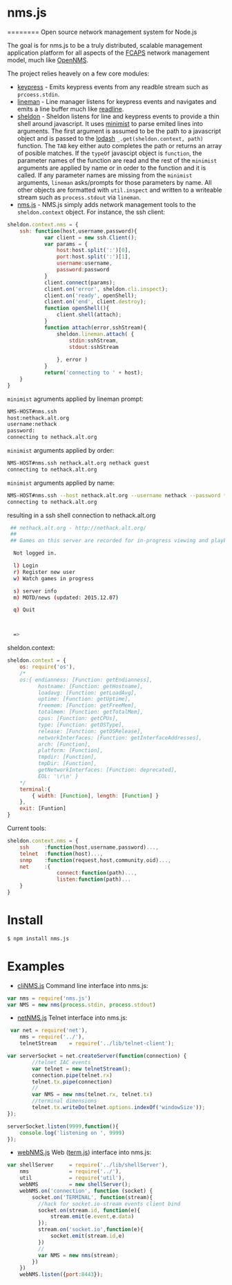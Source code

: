 # nms.js 
========
Open source network management system for Node.js

The goal is for nms.js to be a truly distributed, scalable management application platform for all aspects of the [FCAPS](https://en.wikipedia.org/wiki/FCAPS) network management model, much like [OpenNMS](http://www.opennms.org).

The project relies heavely on a few core modules:



+ [keypress](https://github.com/TooTallNate/keypress) - Emits keypress events from any readble stream such as `prcoess.stdin`.
+ [lineman](https://github.com/PrimeEuler/nms.js/blob/master/lib/sheldon/lib/lineman.js) - Line manager listens for keypress events and navigates and emits a line buffer much like [readline](https://github.com/nodejs/node/blob/master/lib/readline.js).
+ [sheldon](https://github.com/PrimeEuler/nms.js/tree/master/lib/sheldon) - Sheldon listens for line and keypress events to provide a thin shell around javascript. It uses [minimist](https://github.com/substack/minimist) to parse emited lines into arguments. The first argument is assumed to be the path to a javascript object and is passed to the [lodash](https://github.com/lodash/lodash) `_.get(sheldon.context, path)` function. The `TAB` key either auto completes the path or returns an array of posible matches. If the `typeOf` javascipt object is `function`,  the parameter names of the function are read and the rest of the `minimist` arguments are applied by name or in order to the function and it is called. If any parameter names are missing from the `minimist` arguments, `lineman` asks/prompts for those parameters by name.  All other objects are formatted with `util.inspect` and written to a writeable stream such as `process.stdout` via `lineman`. 
+ [nms.js](https://github.com/PrimeEuler/nms.js) - NMS.js simply adds network management tools to the `sheldon.context` object. For instance, the ssh client:
```javascript
sheldon.context.nms = {
    ssh: function(host,username,password){
            var client = new ssh.Client();
            var params = {
                host:host.split(':')[0],
                port:host.split(':')[1],
                username:username,
                password:password
            }
            client.connect(params);
            client.on('error', sheldon.cli.inspect);
            client.on('ready', openShell);
            client.on('end', client.destroy);
            function openShell(){
                client.shell(attach);
            }
            function attach(error,sshStream){
                sheldon.lineman.attach( { 
                    stdin:sshStream, 
                    stdout:sshStream 
                    
                }, error )
            }
            return('connecting to ' + host);
    }
}
```
`minimist` agruments applied by lineman prompt:
```bash
NMS-HOST#nms.ssh
host:nethack.alt.org
username:nethack
password:
connecting to nethack.alt.org
```
`minimist` arguments applied by order:
```bash
NMS-HOST#nms.ssh nethack.alt.org nethack guest
connecting to nethack.alt.org
```
`minimist` arguments applied by name:
```bash
NMS-HOST#nms.ssh --host nethack.alt.org --username nethack --password *****
connecting to nethack.alt.org
```
resulting in a ssh shell connection to nethack.alt.org
```bash
 ## nethack.alt.org - http://nethack.alt.org/
 ##
 ## Games on this server are recorded for in-progress viewing and playback!

  Not logged in.

  l) Login
  r) Register new user
  w) Watch games in progress

  s) server info
  m) MOTD/news (updated: 2015.12.07)

  q) Quit



  =>
```
sheldon.context:
```javascript
sheldon.context = {
    os: require('os'),
    /*
    os:{ endianness: [Function: getEndianness],                                        
          hostname: [Function: getHostname],                                            
          loadavg: [Function: getLoadAvg],                                              
          uptime: [Function: getUptime],                                                
          freemem: [Function: getFreeMem],                                              
          totalmem: [Function: getTotalMem],                                            
          cpus: [Function: getCPUs],                                                    
          type: [Function: getOSType],                                                  
          release: [Function: getOSRelease],                                            
          networkInterfaces: [Function: getInterfaceAddresses],                         
          arch: [Function],                                                             
          platform: [Function],                                                         
          tmpdir: [Function],                                                           
          tmpDir: [Function],                                                           
          getNetworkInterfaces: [Function: deprecated],                                 
          EOL: '\r\n' }
    */
    terminal:{
        { width: [Function], length: [Function] } 
    },
    exit: [Funtion]
}
```
Current tools:
```javascript
sheldon.context.nms = {
    ssh     :function(host,username,password)...,
    telnet  :function(host)...,
    snmp    :function(request,host,community,oid)...,
    net     :{
                connect:function(path)...,
                listen:function(path)...
    }
}
```


Install
=======

```bash
$ npm install nms.js
```


Examples
===============

* [cliNMS.js](https://github.com/PrimeEuler/nms.js/blob/master/example/cliNMS.js) Command line interface into nms.js: 

```javascript
var nms = require('nms.js')
var NMS = new nms(process.stdin, process.stdout)
```
* [netNMS.js](https://github.com/PrimeEuler/nms.js/blob/master/example/netNMS.js) Telnet interface into nms.js: 

```javascript
 var net = require('net'),
    nms = require('../'),
    telnetStream    = require('../lib/telnet-client');

var serverSocket = net.createServer(function(connection) {
        //telnet IAC events
        var telnet = new telnetStream();  
        connection.pipe(telnet.rx)
        telnet.tx.pipe(connection)
        //
        var NMS = new nms(telnet.rx, telnet.tx)
        //terminal dimensions
        telnet.tx.writeDo(telnet.options.indexOf('windowSize'));
});

serverSocket.listen(9999,function(){
    console.log('listening on ', 9999)
});
```

* [webNMS.js](https://github.com/PrimeEuler/nms.js/blob/master/example/webNMS.js) Web ([term.js](https://github.com/chjj/term.js)) interface into nms.js:
```javascript
var shellServer     = require('../lib/shellServer'),
    nms             = require('../'),
    util            = require('util'),
    webNMS          = new shellServer();
    webNMS.on('connection', function (socket) {
        socket.on('TERMINAL', function(stream){
          //hack for socket.io-stream events client bind
          socket.on(stream.id, function(e){
              stream.emit(e.event,e.data)
          });
          stream.on('socket.io',function(e){
              socket.emit(stream.id,e)
          })
          //
          var NMS = new nms(stream);
        })
    })
    webNMS.listen({port:8443});
```
